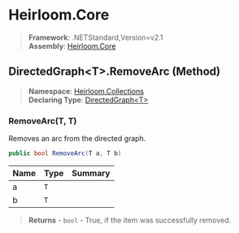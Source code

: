 # Heirloom.Core

> **Framework**: .NETStandard,Version=v2.1  
> **Assembly**: [Heirloom.Core][0]

## DirectedGraph\<T>.RemoveArc (Method)

> **Namespace**: [Heirloom.Collections][0]  
> **Declaring Type**: [DirectedGraph\<T>][1]

### RemoveArc(T, T)

Removes an arc from the directed graph.

```cs
public bool RemoveArc(T a, T b)
```

| Name | Type | Summary |
|------|------|---------|
| a    | `T`  |         |
| b    | `T`  |         |

> **Returns** - `bool` - True, if the item was successfully removed.

[0]: ../../../Heirloom.Core.md
[1]: ../DirectedGraph[T].md
